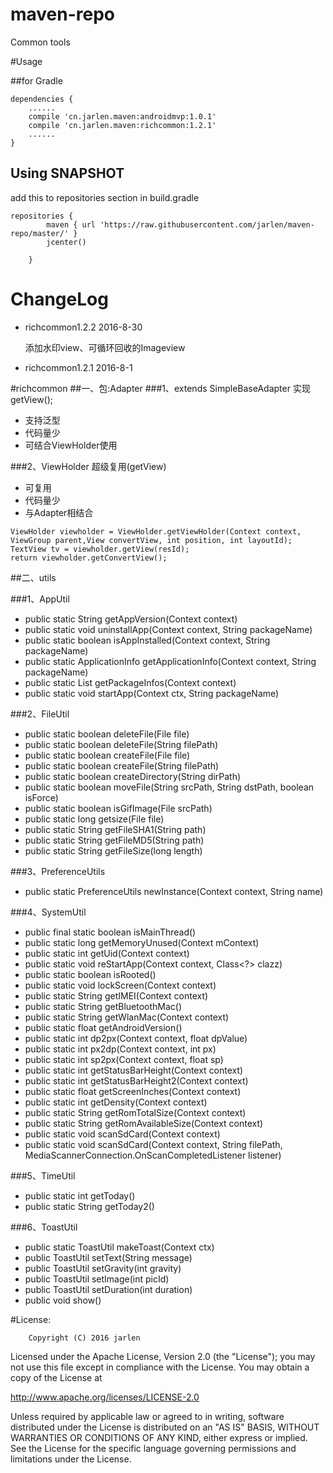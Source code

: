 # maven-repo

Common tools

#Usage

##for Gradle

```
dependencies {
    ......
    compile 'cn.jarlen.maven:androidmvp:1.0.1'
    compile 'cn.jarlen.maven:richcommon:1.2.1'
    ......
}
```
## Using SNAPSHOT

add this to repositories section in build.gradle

```
repositories {
        maven { url 'https://raw.githubusercontent.com/jarlen/maven-repo/master/' }
        jcenter()

    }
```

# ChangeLog

* richcommon1.2.2      2016-8-30
	
	添加水印view、可循环回收的Imageview

* richcommon1.2.1      2016-8-1


#richcommon
##一、包:Adapter 
###1、extends SimpleBaseAdapter 实现getView();
   
   * 支持泛型
   * 代码量少
   * 可结合ViewHolder使用

###2、ViewHolder 超级复用(getView)

   * 可复用
   * 代码量少
   * 与Adapter相结合
   

```
ViewHolder viewholder = ViewHolder.getViewHolder(Context context, ViewGroup parent,View convertView, int position, int layoutId);
TextView tv = viewholder.getView(resId);
return viewholder.getConvertView();
```
   
##二、utils

###1、AppUtil

* public static String getAppVersion(Context context)
* public static void uninstallApp(Context context, String packageName)
* public static boolean isAppInstalled(Context context, String packageName)
* public static ApplicationInfo getApplicationInfo(Context context, String packageName)
* public static List<PackageInfo> getPackageInfos(Context context)
* public static void startApp(Context ctx, String packageName)

###2、FileUtil

* public static boolean deleteFile(File file)
* public static boolean deleteFile(String filePath)
* public static boolean createFile(File file)
* public static boolean createFile(String filePath)
* public static boolean createDirectory(String dirPath)
* public static boolean moveFile(String srcPath, String dstPath, boolean isForce)
* public static boolean isGifImage(File srcPath)
* public static long getsize(File file)
* public static String getFileSHA1(String path)
* public static String getFileMD5(String path)
* public static String getFileSize(long length)

###3、PreferenceUtils

* public static PreferenceUtils newInstance(Context context, String name)

###4、SystemUtil

* public final static boolean isMainThread()
* public static long getMemoryUnused(Context mContext)
* public static int getUid(Context context)
* public static void reStartApp(Context context, Class<?> clazz)
* public static boolean isRooted()
* public static void lockScreen(Context context)
* public static String getIMEI(Context context)
* public static String getBluetoothMac()
* public static String getWlanMac(Context context)
* public static float getAndroidVersion()
* public static int dp2px(Context context, float dpValue)
* public static int px2dp(Context context, int px)
* public static int sp2px(Context context, float sp)
* public static int getStatusBarHeight(Context context)
* public static int getStatusBarHeight2(Context context)
* public static float getScreenInches(Context context)
* public static int getDensity(Context context)
* public static String getRomTotalSize(Context context)
* public static String getRomAvailableSize(Context context)
* public static void scanSdCard(Context context)
* public static void scanSdCard(Context context, String filePath, MediaScannerConnection.OnScanCompletedListener listener)

###5、TimeUtil

* public static int getToday()
* public static String getToday2()

###6、ToastUtil

* public static ToastUtil makeToast(Context ctx)
* public ToastUtil setText(String message)
* public ToastUtil setGravity(int gravity)
* public ToastUtil setImage(int picId)
* public ToastUtil setDuration(int duration)
* public void show()


#License:
        
        Copyright (C) 2016 jarlen
  
  Licensed under the Apache License, Version 2.0 (the "License");
  you may not use this file except in compliance with the License.
  You may obtain a copy of the License at
  
  http://www.apache.org/licenses/LICENSE-2.0
  
  Unless required by applicable law or agreed to in writing, software
  distributed under the License is distributed on an "AS IS" BASIS,
  WITHOUT WARRANTIES OR CONDITIONS OF ANY KIND, either express or implied.
  See the License for the specific language governing permissions and
  limitations under the License.
